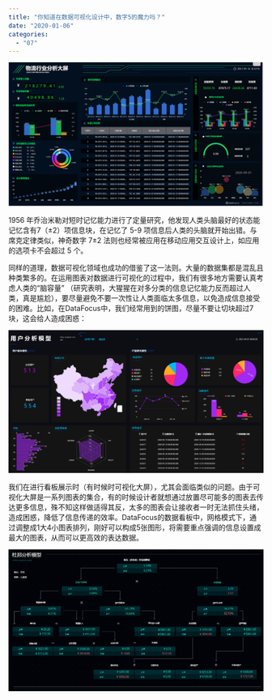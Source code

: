 ```yaml
---
title: "你知道在数据可视化设计中，数字5的魔力吗？"
date: "2020-01-06"
categories: 
  - "07"
---
```


![IMG_256](images/img_256-1.png)

1956 年乔治米勒对短时记忆能力进行了定量研究，他发现人类头脑最好的状态能记忆含有7（±2）项信息块，在记忆了 5-9 项信息后人类的头脑就开始出错。与席克定律类似，神奇数字 7±2 法则也经常被应用在移动应用交互设计上，如应用的选项卡不会超过 5 个。

同样的道理，数据可视化领域也成功的借鉴了这一法则。大量的数据集都是混乱且种类繁多的。在运用图表对数据进行可视化的过程中，我们有很多地方需要认真考虑人类的“脑容量” （研究表明，大猩猩在对多分类的信息记忆能力反而超过人类，真是尴尬），要尽量避免不要一次性让人类面临太多信息，以免造成信息接受的困难。比如，在DataFocus中，我们经常用到的饼图，尽量不要让切块超过7块，这会给人造成困惑：

![](images/word-image-23.png)

我们在进行看板展示时（有时候时可视化大屏），尤其会面临类似的问题。由于可视化大屏是一系列图表的集合，有的时候设计者就想通过放置尽可能多的图表去传达更多信息，殊不知这样做适得其反，太多的图表会让接收者一时无法抓住头绪，造成困惑，降低了信息传递的效率。DataFocus的数据看板中，网格模式下，通过调整成1大4小图表排列，刚好可以构成5张图形，将需要重点强调的信息设置成最大的图表，从而可以更高效的表达数据。

![](images/word-image-24.png)
